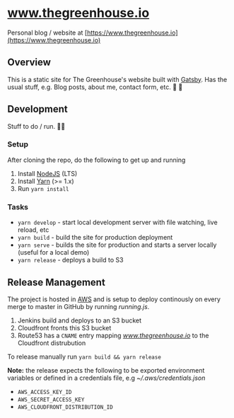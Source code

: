 # www.thegreenhouse.io
Personal blog / website at [https://www.thegreenhouse.io](https://www.thegreenhouse.io)

## Overview
This is a static site for The Greenhouse's website built with [Gatsby](https://www.gatsbyjs.org/).  Has the usual stuff, e.g. Blog posts, about me, contact form, etc.  🌟 💯

## Development
Stuff to do / run. 🏃‍♂️

### Setup
After cloning the repo, do the following to get up and running
1. Install [NodeJS](https://nodejs.org/en/) (LTS)
1. Install [Yarn](https://yarnpkg.com/en/) (>= 1.x)
1. Run `yarn install`

### Tasks
- `yarn develop` - start local development server with file watching, live reload, etc
- `yarn build` - build the site for production deployment
- `yarn serve` - builds the site for production and starts a server locally (useful for a local demo)
- `yarn release` - deploys a build to S3

## Release Management
The project is hosted in [AWS](https://aws.amazon.com/) and is setup to deploy continously on every merge to master in GitHub by running _running.js_.
1. Jenkins build and deploys to an S3 bucket
1. Cloudfront fronts this S3 bucket
1. Route53 has a `CNAME` entry mapping _www.thegreenhouse.io_ to the Cloudfront distrubution

To release manually run `yarn build && yarn release`

**Note:** the release expects the following to be exported environment variables or defined in a credentials file, e.g _~/.aws/credentials.json_
- `AWS_ACCESS_KEY_ID`
- `AWS_SECRET_ACCESS_KEY`
- `AWS_CLOUDFRONT_DISTRIBUTION_ID`